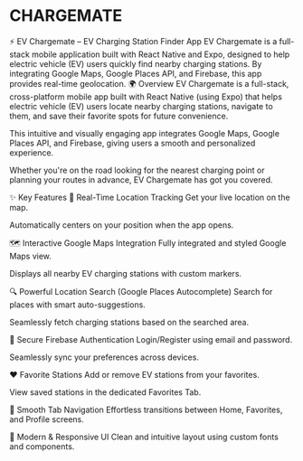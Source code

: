 # CHARGEMATE
⚡ EV Chargemate – EV Charging Station Finder App EV Chargemate is a full-stack mobile application built with React Native and Expo, designed to help electric vehicle (EV) users quickly find nearby charging stations. By integrating Google Maps, Google Places API, and Firebase, this app provides real-time geolocation.
🌍 Overview
EV Chargemate is a full-stack, cross-platform mobile app built with React Native (using Expo) that helps electric vehicle (EV) users locate nearby charging stations, navigate to them, and save their favorite spots for future convenience.

This intuitive and visually engaging app integrates Google Maps, Google Places API, and Firebase, giving users a smooth and personalized experience.

Whether you're on the road looking for the nearest charging point or planning your routes in advance, EV Chargemate has got you covered.

✨ Key Features
📍 Real-Time Location Tracking
Get your live location on the map.

Automatically centers on your position when the app opens.

🗺️ Interactive Google Maps Integration
Fully integrated and styled Google Maps view.

Displays all nearby EV charging stations with custom markers.

🔍 Powerful Location Search (Google Places Autocomplete)
Search for places with smart auto-suggestions.

Seamlessly fetch charging stations based on the searched area.

🔐 Secure Firebase Authentication
Login/Register using email and password.

Seamlessly sync your preferences across devices.

❤️ Favorite Stations
Add or remove EV stations from your favorites.

View saved stations in the dedicated Favorites Tab.

🧭 Smooth Tab Navigation
Effortless transitions between Home, Favorites, and Profile screens.

🎨 Modern & Responsive UI
Clean and intuitive layout using custom fonts and components.

